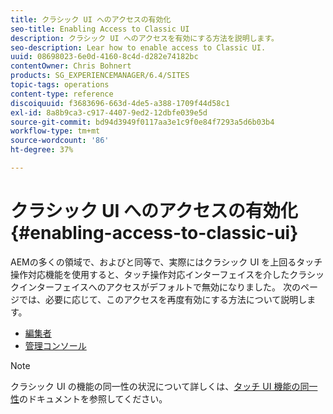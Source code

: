 ```yaml
---
title: クラシック UI へのアクセスの有効化
seo-title: Enabling Access to Classic UI
description: クラシック UI へのアクセスを有効にする方法を説明します。
seo-description: Lear how to enable access to Classic UI.
uuid: 08698023-6e0d-4160-8c4d-d282e74182bc
contentOwner: Chris Bohnert
products: SG_EXPERIENCEMANAGER/6.4/SITES
topic-tags: operations
content-type: reference
discoiquuid: f3683696-663d-4de5-a388-1709f44d58c1
exl-id: 8a8b9ca3-c917-4407-9ed2-12dbfe039e5d
source-git-commit: bd94d3949f0117aa3e1c9f0e84f7293a5d6b03b4
workflow-type: tm+mt
source-wordcount: '86'
ht-degree: 37%

---
```


# クラシック UI へのアクセスの有効化{#enabling-access-to-classic-ui}

AEMの多くの領域で、およびと同等で、実際にはクラシック UI を上回るタッチ操作対応機能を使用すると、タッチ操作対応インターフェイスを介したクラシックインターフェイスへのアクセスがデフォルトで無効になりました。 次のページでは、必要に応じて、このアクセスを再度有効にする方法について説明します。

* [編集者](/help/sites-administering/enable-classic-ui-editor.md)
* [管理コンソール](/help/sites-administering/enable-classic-ui-admin.md)

>[!NOTE]
>
>クラシック UI の機能の同一性の状況について詳しくは、[タッチ UI 機能の同一性](/help/release-notes/touch-ui-features-status.md)のドキュメントを参照してください。
